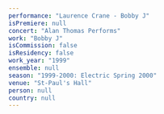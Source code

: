 ```yaml
---
performance: "Laurence Crane - Bobby J"
isPremiere: null
concert: "Alan Thomas Performs"
work: "Bobby J"
isCommission: false
isResidency: false
work_year: "1999"
ensemble: null
season: "1999-2000: Electric Spring 2000"
venue: "St-Paul's Hall"
person: null
country: null
---
```


